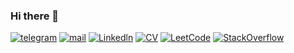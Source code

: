### Hi there 👋

[![telegram](https://img.shields.io/static/v1?style=flat-square&message=telegram&color=26A5E4&logo=Telegram&logoColor=FFFFFF&label=)](https://t.me/dmitriyZhiganov)
[![mail](https://img.shields.io/badge/gmail-c14438?style=flat-square&message=gmail&logo=Gmail&logoColor=white&link=mailto:dmatasoff@gmail.com)](mailto:delawere2008@gmail.com)
[![Linkedln](https://img.shields.io/badge/linkedin-0077B5?style=flat-square&logo=linkedin&logoColor=white)](www.linkedin.com/in/dmitriy-zhiganov)
[![CV](https://img.shields.io/static/v1?style=flat-square&message=cv&color=green&logo=GoogleDrive&logoColor=white&label=)](https://drive.google.com/file/d/1H9UZcgbBOAFti3XODs1MzkznlK84q6z1/view)
[![LeetCode](https://img.shields.io/static/v1?style=flat-square&message=leetcode&color=222222&logo=LeetCode&logoColor=FFA116&label=)](https://leetcode.com/delawere/)
[![StackOverflow](https://img.shields.io/static/v1?style=flat-square&message=stackoverflow&color=orange&logo=StackOverflow&logoColor=FFFFFF&label=)](https://stackoverflow.com/users/13730174/dmitriy-zhiganov)
